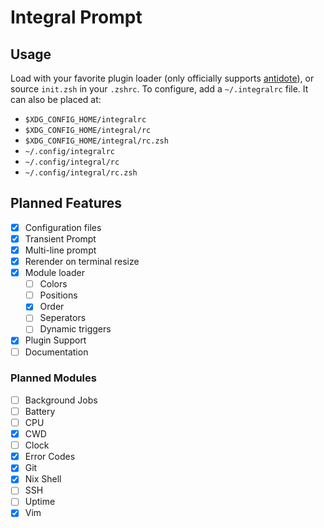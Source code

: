 # Integral Prompt

## Usage
Load with your favorite plugin loader (only officially supports [antidote](https://github.com/zsh-users/antidote)), or source `init.zsh` in your `.zshrc`.
To configure, add a `~/.integralrc` file. It can also be placed at:
- `$XDG_CONFIG_HOME/integralrc`
- `$XDG_CONFIG_HOME/integral/rc`
- `$XDG_CONFIG_HOME/integral/rc.zsh`
- `~/.config/integralrc`
- `~/.config/integral/rc`
- `~/.config/integral/rc.zsh`

## Planned Features
- [x] Configuration files
- [x] Transient Prompt
- [x] Multi-line prompt
- [x] Rerender on terminal resize
- [x] Module loader
    - [ ] Colors
    - [ ] Positions
    - [x] Order
    - [ ] Seperators
    - [ ] Dynamic triggers
- [x] Plugin Support
- [ ] Documentation

### Planned Modules
- [ ] Background Jobs
- [ ] Battery
- [ ] CPU
- [x] CWD
- [ ] Clock
- [x] Error Codes
- [x] Git
- [x] Nix Shell
- [ ] SSH
- [ ] Uptime
- [x] Vim
